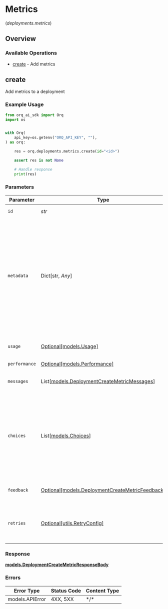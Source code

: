 # Metrics
(*deployments.metrics*)

## Overview

### Available Operations

* [create](#create) - Add metrics

## create

Add metrics to a deployment

### Example Usage

```python
from orq_ai_sdk import Orq
import os


with Orq(
    api_key=os.getenv("ORQ_API_KEY", ""),
) as orq:

    res = orq.deployments.metrics.create(id="<id>")

    assert res is not None

    # Handle response
    print(res)

```

### Parameters

| Parameter                                                                                                                                                                                                | Type                                                                                                                                                                                                     | Required                                                                                                                                                                                                 | Description                                                                                                                                                                                              |
| -------------------------------------------------------------------------------------------------------------------------------------------------------------------------------------------------------- | -------------------------------------------------------------------------------------------------------------------------------------------------------------------------------------------------------- | -------------------------------------------------------------------------------------------------------------------------------------------------------------------------------------------------------- | -------------------------------------------------------------------------------------------------------------------------------------------------------------------------------------------------------- |
| `id`                                                                                                                                                                                                     | *str*                                                                                                                                                                                                    | :heavy_check_mark:                                                                                                                                                                                       | Deployment ID                                                                                                                                                                                            |
| `metadata`                                                                                                                                                                                               | Dict[str, *Any*]                                                                                                                                                                                         | :heavy_minus_sign:                                                                                                                                                                                       | Your own custom key-value pairs can be attached to the logs. This is useful for storing additional information related to your interactions with the LLM providers or specifics within your application. |
| `usage`                                                                                                                                                                                                  | [Optional[models.Usage]](../../models/usage.md)                                                                                                                                                          | :heavy_minus_sign:                                                                                                                                                                                       | Usage statistics to add to the deployment                                                                                                                                                                |
| `performance`                                                                                                                                                                                            | [Optional[models.Performance]](../../models/performance.md)                                                                                                                                              | :heavy_minus_sign:                                                                                                                                                                                       | N/A                                                                                                                                                                                                      |
| `messages`                                                                                                                                                                                               | List[[models.DeploymentCreateMetricMessages](../../models/deploymentcreatemetricmessages.md)]                                                                                                            | :heavy_minus_sign:                                                                                                                                                                                       | A list of messages sent to the model.                                                                                                                                                                    |
| `choices`                                                                                                                                                                                                | List[[models.Choices](../../models/choices.md)]                                                                                                                                                          | :heavy_minus_sign:                                                                                                                                                                                       | A list of completion choices. If you are using a `completion` model then you must provide the `completion content` with the chat completion format                                                       |
| `feedback`                                                                                                                                                                                               | [Optional[models.DeploymentCreateMetricFeedback]](../../models/deploymentcreatemetricfeedback.md)                                                                                                        | :heavy_minus_sign:                                                                                                                                                                                       | Feedback from the user on the completion                                                                                                                                                                 |
| `retries`                                                                                                                                                                                                | [Optional[utils.RetryConfig]](../../models/utils/retryconfig.md)                                                                                                                                         | :heavy_minus_sign:                                                                                                                                                                                       | Configuration to override the default retry behavior of the client.                                                                                                                                      |

### Response

**[models.DeploymentCreateMetricResponseBody](../../models/deploymentcreatemetricresponsebody.md)**

### Errors

| Error Type      | Status Code     | Content Type    |
| --------------- | --------------- | --------------- |
| models.APIError | 4XX, 5XX        | \*/\*           |
